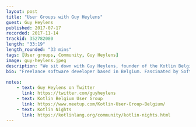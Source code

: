 ```yaml
---
layout: post
title: "User Groups with Guy Heylens"
guest: Guy Heylens
published: 2017-07-17
recorded: 2017-11-14
trackid: 352782080
length: "33:19"
length_rounded: "33 mins"
tags: [User groups, Community, Guy Heylens]
image: guy-heylens.jpeg
description: "We sit down with Guy Heylens, founder of the Kotlin Belgium User Group about the challenges and rewards of setting up a user group, and whether it continues to make sense in putting in the effort given the amount of online resources."
bio: "Freelance software developer based in Belgium. Fascinated by Software Development (.Net desktop and web applications), Mobile Development (Android in Java and Kotlin), IOT. Public speaker and founder of the Belgium Kotlin User Group"
                                                                                                                                                                                                                                                                                        
notes: 
    - text: Guy Heylens on Twitter
      link: https://twitter.com/guyheylens
    - text: Kotlin Belgium User Group
      link: https://www.meetup.com/Kotlin-User-Group-Belgium/
    - text: Kotlin Nights
      link: https://kotlinlang.org/community/kotlin-nights.html
---
```


